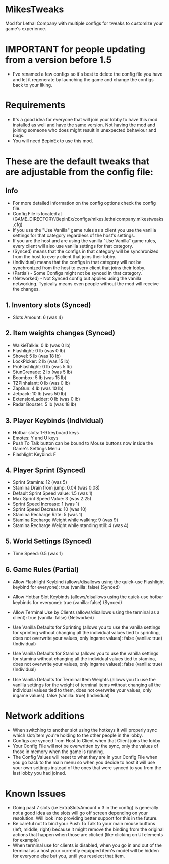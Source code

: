 # MikesTweaks
Mod for Lethal Company with multiple configs for tweaks to customize your game's experience. 

# IMPORTANT for people updating from a version before 1.5
 - I've renamed a few configs so it's best to delete the config file you have and let it regenerate by launching the game and change the configs back to your liking.

# Requirements
- It's a good idea for everyone that will join your lobby to have this mod installed as well and have the same version. Not having the mod and joining someone who does might result in unexpected behaviour and bugs.
- You will need BepinEx to use this mod.

# These are the default tweaks that are adjustable from the config file:
## Info
  - For more detailed information on the config options check the config file.
  - Config File is located at (GAME_DIRECTORY/BepinEx/configs/mikes.lethalcompany.mikestweaks.cfg)
  - If you use the "Use Vanilla" game rules as a client you use the vanilla settings for that category regardless of the host's settings.
  - If you are the host and are using the vanilla "Use Vanilla" game rules, every client will also use vanilla settings for that category.
  - (Synced) means that the configs in that category will be synchronized from the host to every client that joins their lobby.
  - (Individual) means that the configs in that category will not be synchronized from the host to every client that joins their lobby.
  - (Partial) - Some Configs might not be synced in that category.
  - (Networked) - Not Synced config but applies using the vanilla networking. Typically means even people without the mod will receive the changes.
## 1. Inventory slots (Synced)
  - Slots Amount: 6 (was 4)
## 2. Item weights changes (Synced)
  - WalkieTalkie: 0 lb (was 0 lb)
  - Flashlight: 0 lb (was 0 lb)
  - Shovel: 5 lb (was 18 lb)
  - LockPicker: 2 lb (was 15 lb)
  - ProFlashlight: 0 lb (was 5 lb)
  - StunGrenade: 2 lb (was 5 lb)
  - Boombox: 5 lb (was 15 lb)
  - TZPInhalant: 0 lb (was 0 lb)
  - ZapGun: 4 lb (was 10 lb)
  - Jetpack: 10 lb (was 50 lb)
  - ExtensionLadder: 0 lb (was 0 lb)
  - Radar Booster: 5 lb (was 18 lb)
## 3. Player Keybinds (Individual)
  - Hotbar slots: 1-9 keyboard keys
  - Emotes: Y and U keys
  - Push To Talk button can be bound to Mouse buttons now inside the Game's Settings Menu
  - Flashlight Keybind: F
## 4. Player Sprint (Synced)
  - Sprint Stamina: 12 (was 5)
  - Stamina Drain from jump: 0.04 (was 0.08)
  - Default Sprint Speed value: 1.5 (was 1)
  - Max Sprint Speed Value: 3 (was 2.25)
  - Sprint Speed Increase: 1 (was 1)
  - Sprint Speed Decrease: 10 (was 10)
  - Stamina Recharge Rate: 5 (was 1)
  - Stamina Recharge Weight while walking: 9 (was 9)
  - Stamina Recharge Weight while standing still: 4 (was 4)
## 5. World Settings (Synced)
  - Time Speed: 0.5 (was 1)
## 6. Game Rules (Partial)
  - Allow Flashlight Keybind (allows/disallows using the quick-use Flashlight keybind for everyone): true (vanilla: false) (Synced)
  - Allow Hotbar Slot Keybinds (allows/disallows using the quick-use hotbar keybinds for everyone): true (vanilla: false) (Synced)
  - Allow Terminal Use by Clients (allows/disallows using the terminal as a client): true (vanilla: false) (Networked)

  - Use Vanilla Defaults for Sprinting (allows you to use the vanilla settings for sprinting without changing all the individual values tied to sprinting, does not overwrite your values, only ingame values): false (vanilla: true) (Individual)

  - Use Vanilla Defaults for Stamina (allows you to use the vanilla settings for stamina without changing all the individual values tied to stamina, does not overwrite your values, only ingame values): false (vanilla: true) (Individual)

  - Use Vanilla Defaults for Terminal Item Weights (allows you to use the vanilla settings for the weight of terminal items without changing all the individual values tied to them, does not overwrite your values, only ingame values): false (vanilla: true) (Individual)

# Network additions
 - When switching to another slot using the hotkeys it will properly sync which slot/item you're holding to the other people in the lobby.
 - Configs are synced from Host to Client when that Client joins the lobby
 - Your Config File will not be overwritten by the sync, only the values of those in memory when the game is running.
 - The Config Values will reset to what they are in your Config File when you go back to the main menu so when you decide to host it will use your own settings instead of the ones that were synced to you from the last lobby you had joined.

 # Known Issues
 - Going past 7 slots (i.e ExtraSlotsAmount = 3 in the config) is generally not a good idea as the slots will go off screen depending on your resolution. Will look into providing better support for this in the future.
 - Be careful not to bind your Push To Talk to your main mouse buttons (left, middle, right) because it might remove the binding from the original actions that happen when those are clicked (like clicking on UI elements for example)
 - When terminal use for clients is disabled, when you go in and out of the terminal as a host your currently equipped item's model will be hidden for everyone else but you, until you reselect that item.